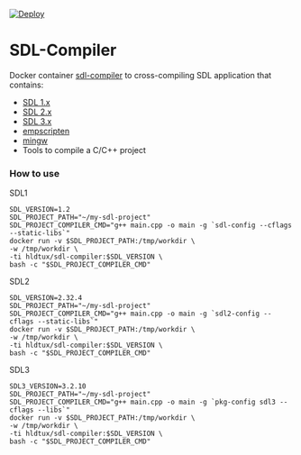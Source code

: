 [![Deploy](https://github.com/humbertodias/docker-sdl-compiler/actions/workflows/deploy.yaml/badge.svg)](https://github.com/humbertodias/docker-sdl-compiler/actions/workflows/deploy.yaml)

# SDL-Compiler

Docker container [sdl-compiler](https://hub.docker.com/r/hldtux/sdl-compiler) to cross-compiling SDL application that contains:
* [SDL 1.x](https://www.libsdl.org/)
* [SDL 2.x](https://www.libsdl.org/)
* [SDL 3.x](https://www.libsdl.org/)
* [empscripten](https://emscripten.org/)
* [mingw](http://mingw-w64.org)
* Tools to compile a C/C++ project


### How to use

SDL1
```shell
SDL_VERSION=1.2
SDL_PROJECT_PATH="~/my-sdl-project"
SDL_PROJECT_COMPILER_CMD="g++ main.cpp -o main -g `sdl-config --cflags --static-libs`"
docker run -v $SDL_PROJECT_PATH:/tmp/workdir \
-w /tmp/workdir \
-ti hldtux/sdl-compiler:$SDL_VERSION \
bash -c "$SDL_PROJECT_COMPILER_CMD"
```

SDL2
```shell
SDL_VERSION=2.32.4
SDL_PROJECT_PATH="~/my-sdl-project"
SDL_PROJECT_COMPILER_CMD="g++ main.cpp -o main -g `sdl2-config --cflags --static-libs`"
docker run -v $SDL_PROJECT_PATH:/tmp/workdir \
-w /tmp/workdir \
-ti hldtux/sdl-compiler:$SDL_VERSION \
bash -c "$SDL_PROJECT_COMPILER_CMD"
```

SDL3
```shell
SDL3_VERSION=3.2.10
SDL_PROJECT_PATH="~/my-sdl-project"
SDL_PROJECT_COMPILER_CMD="g++ main.cpp -o main -g `pkg-config sdl3 --cflags --libs`"
docker run -v $SDL_PROJECT_PATH:/tmp/workdir \
-w /tmp/workdir \
-ti hldtux/sdl-compiler:$SDL_VERSION \
bash -c "$SDL_PROJECT_COMPILER_CMD"
```

